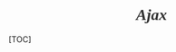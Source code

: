 <h1 style="fontsize:28px;text-align:center;font-family:Georgia;font-style:italic;color:#333">Ajax</h1>

[TOC]

